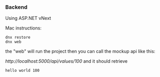 ### Backend

Using ASP.NET vNext

Mac instructions:

```
dnx restore
dnx web
```

the "web" will run the project then you can call the mockup api like this:

*http://localhost:5000/api/values/100*
 and it should retrieve 

```
hello world 100
```

